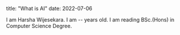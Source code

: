 title: "What is AI"
date: 2022-07-06

I am Harsha Wijesekara.
I am -- years old.
I am reading BSc.(Hons) in Computer Science Degree.
